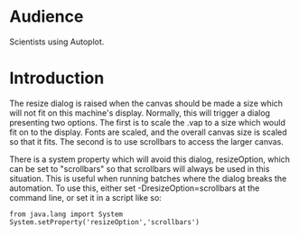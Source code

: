 # Audience

Scientists using Autoplot.

# Introduction

The resize dialog is raised when the canvas should be made a size which
will not fit on this machine's display. Normally, this will trigger a
dialog presenting two options. The first is to scale the .vap to a size
which would fit on to the display. Fonts are scaled, and the overall
canvas size is scaled so that it fits. The second is to use scrollbars
to access the larger canvas.

There is a system property which will avoid this dialog, resizeOption,
which can be set to "scrollbars" so that scrollbars will always be used
in this situation. This is useful when running batches where the dialog
breaks the automation. To use this, either set -DresizeOption=scrollbars
at the command line, or set it in a script like so:

`from java.lang import System`  
`System.setProperty('resizeOption','scrollbars')`

